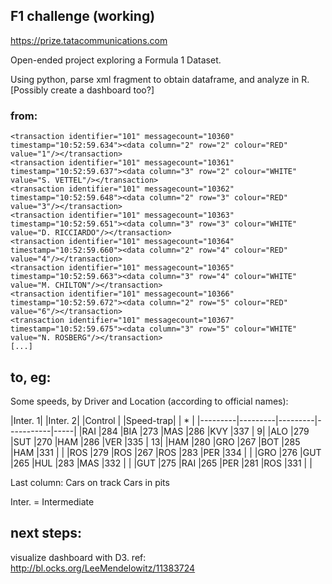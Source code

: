 ## F1 challenge (working)
https://prize.tatacommunications.com

Open-ended project exploring a Formula 1 Dataset.

Using python, parse xml fragment to obtain dataframe, and analyze in R.
[Possibly create a dashboard too?]



### from:
    <transaction identifier="101" messagecount="10360" timestamp="10:52:59.634"><data column="2" row="2" colour="RED" value="1"/></transaction>
    <transaction identifier="101" messagecount="10361" timestamp="10:52:59.637"><data column="3" row="2" colour="WHITE" value="S. VETTEL"/></transaction>
    <transaction identifier="101" messagecount="10362" timestamp="10:52:59.648"><data column="2" row="3" colour="RED" value="3"/></transaction>
    <transaction identifier="101" messagecount="10363" timestamp="10:52:59.651"><data column="3" row="3" colour="WHITE" value="D. RICCIARDO"/></transaction>
    <transaction identifier="101" messagecount="10364" timestamp="10:52:59.660"><data column="2" row="4" colour="RED" value="4"/></transaction>
    <transaction identifier="101" messagecount="10365" timestamp="10:52:59.663"><data column="3" row="4" colour="WHITE" value="M. CHILTON"/></transaction>
    <transaction identifier="101" messagecount="10366" timestamp="10:52:59.672"><data column="2" row="5" colour="RED" value="6"/></transaction>
    <transaction identifier="101" messagecount="10367" timestamp="10:52:59.675"><data column="3" row="5" colour="WHITE" value="N. ROSBERG"/></transaction>
    [...]

## to, eg:
Some speeds, by Driver and Location (according to official names):

|Inter. 1| |Inter. 2| |Control | |Speed-trap| |  *  |
|---------|---------|---------|-----------|-----|
|RAI |284 |BIA |273 |MAS |286 |KVY |337   |    9|
|ALO |279 |SUT |270 |HAM |286 |VER |335   |   13|
|HAM |280 |GRO |267 |BOT |285 |HAM |331   | <NA>|
|ROS |279 |ROS |267 |ROS |283 |PER |334   | <NA>|
|GRO |276 |GUT |265 |HUL |283 |MAS |332   | <NA>|
|GUT |275 |RAI |265 |PER |281 |ROS |331   | <NA>|

Last column:
Cars on track
Cars in pits

Inter. = Intermediate

## next steps:
visualize dashboard with D3. ref:
http://bl.ocks.org/LeeMendelowitz/11383724
